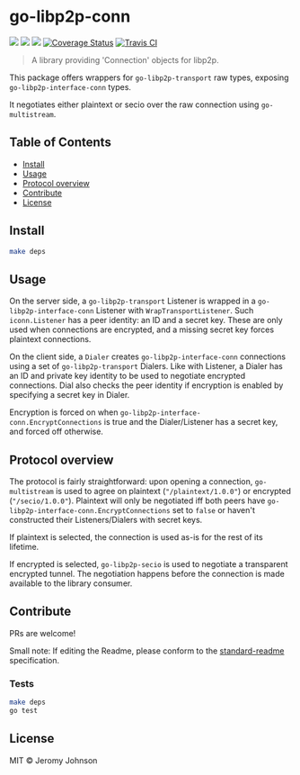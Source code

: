 go-libp2p-conn
==================

[![](https://img.shields.io/badge/made%20by-Protocol%20Labs-blue.svg?style=flat-square)](http://ipn.io)
[![](https://img.shields.io/badge/project-IPFS-blue.svg?style=flat-square)](http://libp2p.io/)
[![](https://img.shields.io/badge/freenode-%23ipfs-blue.svg?style=flat-square)](http://webchat.freenode.net/?channels=%23ipfs)
[![Coverage Status](https://coveralls.io/repos/github/libp2p/go-libp2p-conn/badge.svg?branch=master)](https://coveralls.io/github/libp2p/go-libp2p-conn?branch=master)
[![Travis CI](https://travis-ci.org/gap892003/go-libp2p-conn.svg?branch=master)](https://travis-ci.org/gap892003/go-libp2p-conn)

> A library providing 'Connection' objects for libp2p.

This package offers wrappers for `go-libp2p-transport` raw types,
exposing `go-libp2p-interface-conn` types.

It negotiates either plaintext or secio over the raw connection
using `go-multistream`.

## Table of Contents

- [Install](#install)
- [Usage](#usage)
- [Protocol overview](#protocol-overview)
- [Contribute](#contribute)
- [License](#license)

## Install

```sh
make deps
```

## Usage

On the server side, a `go-libp2p-transport` Listener is wrapped in a `go-libp2p-interface-conn` Listener with `WrapTransportListener`. Such `iconn.Listener` has a peer identity: an ID and a secret key. These are only used when connections are encrypted, and a missing secret key forces plaintext connections.

On the client side, a `Dialer` creates `go-libp2p-interface-conn` connections using a set of `go-libp2p-transport` Dialers. Like with Listener, a Dialer has an ID and private key identity to be used to negotiate encrypted connections. Dial also checks the peer identity if encryption is enabled by specifying a secret key in Dialer.

Encryption is forced on when `go-libp2p-interface-conn.EncryptConnections` is true and the Dialer/Listener has a secret key, and forced off otherwise.

## Protocol overview

The protocol is fairly straightforward: upon opening a connection, `go-multistream` is used to agree on plaintext (`"/plaintext/1.0.0"`) or encrypted (`"/secio/1.0.0"`). Plaintext will only be negotiated iff both peers have `go-libp2p-interface-conn.EncryptConnections` set to `false` or haven't constructed their Listeners/Dialers with secret keys.

If plaintext is selected, the connection is used as-is for the rest of its lifetime.

If encrypted is selected, `go-libp2p-secio` is used to negotiate a transparent encrypted tunnel. The negotiation happens before the connection is made available to the library consumer.

## Contribute

PRs are welcome!

Small note: If editing the Readme, please conform to the [standard-readme](https://github.com/RichardLitt/standard-readme) specification.

### Tests

```sh
make deps
go test
```

## License

MIT © Jeromy Johnson
